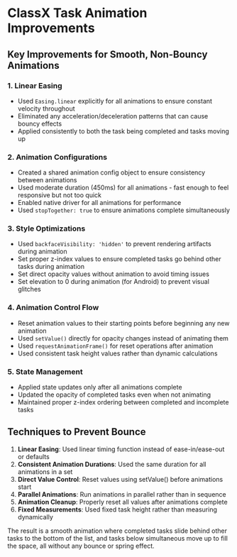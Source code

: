 # ClassX Task Animation Improvements

## Key Improvements for Smooth, Non-Bouncy Animations

### 1. Linear Easing
- Used `Easing.linear` explicitly for all animations to ensure constant velocity throughout
- Eliminated any acceleration/deceleration patterns that can cause bouncy effects
- Applied consistently to both the task being completed and tasks moving up

### 2. Animation Configurations
- Created a shared animation config object to ensure consistency between animations
- Used moderate duration (450ms) for all animations - fast enough to feel responsive but not too quick
- Enabled native driver for all animations for performance
- Used `stopTogether: true` to ensure animations complete simultaneously

### 3. Style Optimizations
- Used `backfaceVisibility: 'hidden'` to prevent rendering artifacts during animation
- Set proper z-index values to ensure completed tasks go behind other tasks during animation
- Set direct opacity values without animation to avoid timing issues
- Set elevation to 0 during animation (for Android) to prevent visual glitches

### 4. Animation Control Flow
- Reset animation values to their starting points before beginning any new animation
- Used `setValue()` directly for opacity changes instead of animating them
- Used `requestAnimationFrame()` for reset operations after animation
- Used consistent task height values rather than dynamic calculations

### 5. State Management
- Applied state updates only after all animations complete
- Updated the opacity of completed tasks even when not animating
- Maintained proper z-index ordering between completed and incomplete tasks

## Techniques to Prevent Bounce

1. **Linear Easing**: Used linear timing function instead of ease-in/ease-out or defaults
2. **Consistent Animation Durations**: Used the same duration for all animations in a set
3. **Direct Value Control**: Reset values using setValue() before animations start
4. **Parallel Animations**: Run animations in parallel rather than in sequence
5. **Animation Cleanup**: Properly reset all values after animations complete
6. **Fixed Measurements**: Used fixed task height rather than measuring dynamically

The result is a smooth animation where completed tasks slide behind other tasks to the bottom of the list, and tasks below simultaneous move up to fill the space, all without any bounce or spring effect.
